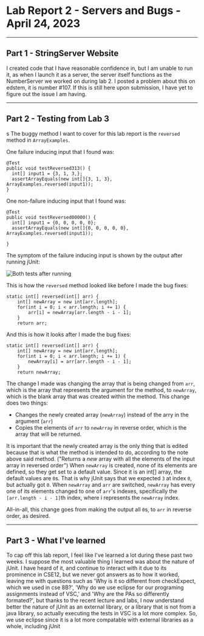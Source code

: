 Lab Report 2 - Servers and Bugs - April 24, 2023
================================================
---
Part 1 - StringServer Website
---

I created code that I have reasonable confidence in, but I am unable to run it, as when I launch it as a server,  the server itself functions as the NumberServer
we worked on during lab 2. I posted a problem about this on edstem, it is number #107. If this is still here upon submission, I have yet to figure out the issue
I am having.

---
Part 2 - Testing from Lab 3
---
s
The buggy method I want to cover for this lab report is the `reversed` method in `ArrayExamples`.

One failure inducing input that I found was:

    @Test
    public void testReversed313() {
      int[] input1 = {3, 1, 3,};
      assertArrayEquals(new int[]{3, 1, 3}, ArrayExamples.reversed(input1));
    }
  
  
  
One non-failure inducing input that I found was: 

    @Test
    public void testReversed00000() {
      int[] input1 = {0, 0, 0, 0, 0};
      assertArrayEquals(new int[]{0, 0, 0, 0, 0}, ArrayExamples.reversed(input1));
    
    }
    
    
The symptom of the failure inducing input is shown by the output after running jUnit:
 
![Both tests after running](https://rnguerrero.github.io/cse15l-lab-reports/Lab3%20Pics/12341234.png)
  
  
This is how the `reversed` method looked like before I made the bug fixes:

    static int[] reversed(int[] arr) {
        int[] newArray = new int[arr.length];
        for(int i = 0; i < arr.length; i += 1) {
            arr[i] = newArray[arr.length - i - 1];
        }
        return arr;

And this is how it looks after I made the bug fixes:

    static int[] reversed(int[] arr) {
        int[] newArray = new int[arr.length];
        for(int i = 0; i < arr.length; i += 1) {
            newArray[i] = arr[arr.length - i - 1];
        }
        return newArray;

The change I made was changing the array that is being changed from `arr`, which is the array that represents the argument for the method, to `newArray`, which is the blank array that was created within the method. This change does two things: 

- Changes the newly created array (`newArray`) instead of the arry in the argument (`arr`) 
- Copies the elements of `arr` to `newArray` in reverse order, which is the array that will be returned.
  
It is important that the newly created array is the only thing that is edited because that is what the method is intended to do, according to the note above said method. ("Returns a *new* array with all the elements of the input array in reversed order") 
When `newArray` is created, none of its elements are defined, so they get set to a default value. Since it is an int[] array, the default values are `0`s. That is why jUnit says that we expected `3` at index `0`, but actually got `0`. When `newArray` and `arr` are switched, `newArray` has every one of its elements changed to one of `arr`'s indexes, specifically the `[arr.length - i - 1]`th index, where i represents the `newArray` index.

All-in-all, this change goes from making the output all `0`s, to `arr` in reverse order, as desired.


---
Part 3 - What I've learned
---

To cap off this lab report, I feel like I've learned a lot during these past two weeks. I suppose the most valuable thing I learned was about the nature of jUnit. I have heard of it, and continue to interact with it due to its prominence in CSE12, but we never got answers as to how it worked, leaving me with questions such as 'Why is it so different from checkExpect, which we used in cse 8B?', 'Why do we use eclipse for our programing assignments instead of VSC,' and 'Why are the PAs so differently formated?', but thanks to the recent lecture and labs, I now understand better the nature of jUnit as an external library, or a library that is not from a java library, so actually executing the tests in VSC is a lot more complex. So, we use eclipse since it is a lot more compatable with external libraries as a whole, including jUnit
